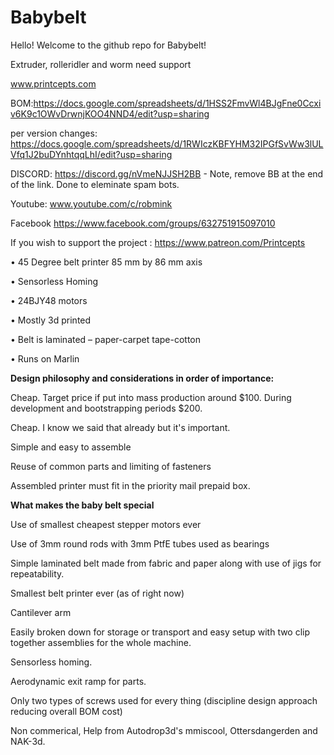 # Babybelt
Hello!  Welcome to the github repo for Babybelt!

Extruder, rolleridler and worm need support

www.printcepts.com

BOM:https://docs.google.com/spreadsheets/d/1HSS2FmvWl4BJgFne0Ccxiv6K9c1OWvDrwnjKOO4NND4/edit?usp=sharing

per version changes: https://docs.google.com/spreadsheets/d/1RWIczKBFYHM32IPGfSvWw3lULVfq1J2buDYnhtqqLhI/edit?usp=sharing

DISCORD:   https://discord.gg/nVmeNJJSH2BB   - Note, remove BB at the end of the link.  Done to eleminate spam bots.

Youtube: www.youtube.com/c/robmink

Facebook https://www.facebook.com/groups/632751915097010

If you wish to support the project : https://www.patreon.com/Printcepts


•	45 Degree belt printer 85 mm by 86 mm axis

•	Sensorless Homing

•	24BJY48 motors

•	Mostly 3d printed

•	Belt is laminated – paper-carpet tape-cotton

•	Runs on Marlin




**Design philosophy and considerations in order of importance:**

Cheap. Target price if put into mass production around $100. During development and bootstrapping periods $200. 

Cheap. I know we said that already but it's important.

Simple and easy to assemble

Reuse of common parts and limiting of fasteners

Assembled printer must fit in the priority mail prepaid box. 




**What makes the baby belt special**

Use of smallest cheapest stepper motors ever

Use of 3mm round rods with 3mm PtfE tubes used as bearings

Simple laminated belt made from fabric and paper along with use of jigs for repeatability. 

Smallest belt printer ever (as of right now)

Cantilever arm

Easily broken down for storage or transport and easy setup with two clip together assemblies for the whole machine.

Sensorless homing.

Aerodynamic exit ramp for parts.

Only two types of screws used for every thing (discipline design approach reducing overall BOM cost)



Non commerical,  Help from Autodrop3d's mmiscool, Ottersdangerden and NAK-3d.




